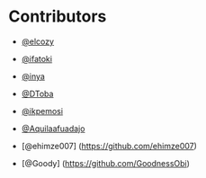 # Contributors
-  [@elcozy](https://github.com/elcozy)

-  [@ifatoki](https://github.com/ifatoki)

-  [@inya](https://github.com/amadiinya)

-  [@DToba](https://github.com/dretoba91)

-  [@ikpemosi](https://github.com/ikpemosiarnold)

- [@Aquilaafuadajo](https://github.com/aquilaafuadajo)

- [@ehimze007] (https://github.com/ehimze007)

- [@Goody] (https://github.com/GoodnessObi)

